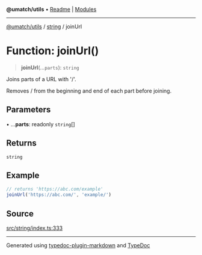**@umatch/utils** • [Readme](../../index.md) \| [Modules](../../modules.md)

***

[@umatch/utils](../../modules.md) / [string](../index.md) / joinUrl

# Function: joinUrl()

> **joinUrl**(...`parts`): `string`

Joins parts of a URL with '/'.

Removes / from the beginning and end of each part before joining.

## Parameters

• ...**parts**: readonly `string`[]

## Returns

`string`

## Example

```ts
// returns 'https://abc.com/example'
joinUrl('https://abc.com/', 'example/')
```

## Source

[src/string/index.ts:333](https://github.com/umatch-oficial/utils/blob/1c5b195/src/string/index.ts#L333)

***

Generated using [typedoc-plugin-markdown](https://www.npmjs.com/package/typedoc-plugin-markdown) and [TypeDoc](https://typedoc.org/)
